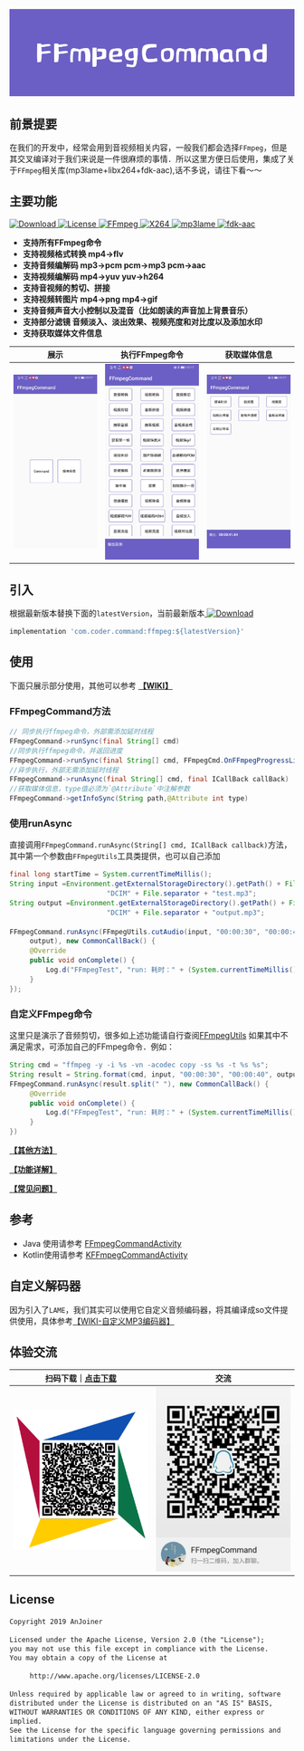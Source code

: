
![FFmpegCommand](images/ffmpeg-command.jpg)


## 前景提要
在我们的开发中，经常会用到音视频相关内容，一般我们都会选择`FFmpeg`，但是其交叉编译对于我们来说是一件很麻烦的事情．所以这里方便日后使用，集成了关于`FFmpeg`相关库(mp3lame+libx264+fdk-aac),话不多说，请往下看～～

## 主要功能
[ ![Download](https://api.bintray.com/packages/sourfeng/repositories/ffmpeg/images/download.svg) ](https://bintray.com/sourfeng/repositories/ffmpeg/_latestVersion)[![License](https://img.shields.io/badge/license-Apache%202-success.svg)](https://www.apache.org/licenses/LICENSE-2.0)[ ![FFmpeg](https://img.shields.io/badge/FFmpeg-4.2.1-orange.svg)](https://ffmpeg.org/releases/ffmpeg-4.2.1.tar.bz2)[ ![X264](https://img.shields.io/badge/X264-20191217.2245-yellow.svg)](http://download.videolan.org/pub/videolan/x264/snapshots/x264-snapshot-20191217-2245-stable.tar.bz2)[ ![mp3lame](https://img.shields.io/badge/mp3lame-3.100-critical.svg)](https://sourceforge.net/projects/lame/files/latest/download)[ ![fdk-aac](https://img.shields.io/badge/fdkaac-2.0.1-ff69b4.svg)](https://downloads.sourceforge.net/opencore-amr/fdk-aac-2.0.1.tar.gz)

* **支持所有FFmpeg命令**
* **支持视频格式转换 mp4->flv**
* **支持音频编解码 mp3->pcm pcm->mp3 pcm->aac**
* **支持视频编解码 mp4->yuv yuv->h264**
* **支持音视频的剪切、拼接**
* **支持视频转图片 mp4->png mp4->gif**
* **支持音频声音大小控制以及混音（比如朗读的声音加上背景音乐）**
* **支持部分滤镜 音频淡入、淡出效果、视频亮度和对比度以及添加水印**
* **支持获取媒体文件信息**

|展示|执行FFmpeg命令|获取媒体信息|
|---------| ----------------------------------| --------- |
|<img src="images/ffmpeg-command-show1.jpg" alt="图-1：命令行展示" width="260px" />|<img src="images/ffmpeg-command-show2.jpg" alt="图-2：命令行执行" width="260px"/>|<img src="images/ffmpeg-command-show3.jpg" alt="图-3：命令行输出" width="260px"/>|


## 引入

根据最新版本替换下面的`latestVersion`，当前最新版本[ ![Download](https://api.bintray.com/packages/sourfeng/repositories/ffmpeg/images/download.svg) ](https://bintray.com/sourfeng/repositories/ffmpeg/_latestVersion)

```groovy
implementation 'com.coder.command:ffmpeg:${latestVersion}'
```

## 使用

下面只展示部分使用，其他可以参考 **[【WIKI】](https://github.com/AnJoiner/FFmpegCommand/wiki)**

### FFmpegCommand方法

```java
// 同步执行ffmpeg命令，外部需添加延时线程
FFmpegCommand->runSync(final String[] cmd)
//同步执行ffmpeg命令，并返回进度
FFmpegCommand->runSync(final String[] cmd, FFmpegCmd.OnFFmpegProgressListener listener)
//异步执行，外部无需添加延时线程
FFmpegCommand->runAsync(final String[] cmd, final ICallBack callBack)
//获取媒体信息，type值必须为`@Attribute`中注解参数
FFmpegCommand->getInfoSync(String path,@Attribute int type)
```

### 使用runAsync

直接调用`FFmpegCommand.runAsync(String[] cmd, ICallBack callback)`方法，其中第一个参数由`FFmpegUtils`工具类提供，也可以自己添加     

```java
final long startTime = System.currentTimeMillis();
String input =Environment.getExternalStorageDirectory().getPath() + File.separator +
                        "DCIM" + File.separator + "test.mp3";
String output =Environment.getExternalStorageDirectory().getPath() + File.separator +
                        "DCIM" + File.separator + "output.mp3";

FFmpegCommand.runAsync(FFmpegUtils.cutAudio(input, "00:00:30", "00:00:40",
     output), new CommonCallBack() {
     @Override
     public void onComplete() {
         Log.d("FFmpegTest", "run: 耗时：" + (System.currentTimeMillis() - startTime));
     }
});

```
### 自定义FFmpeg命令

这里只是演示了音频剪切，很多如上述功能请自行查阅[FFmpegUtils](https://github.com/AnJoiner/FFmpegCommand/blob/master/ffmpeg/src/main/java/com/coder/ffmpeg/utils/FFmpegUtils.java)
如果其中不满足需求，可添加自己的FFmpeg命令．例如：

```java
String cmd = "ffmpeg -y -i %s -vn -acodec copy -ss %s -t %s %s";
String result = String.format(cmd, input, "00:00:30", "00:00:40", output);
FFmpegCommand.runAsync(result.split(" "), new CommonCallBack() {
     @Override
     public void onComplete() {
         Log.d("FFmpegTest", "run: 耗时：" + (System.currentTimeMillis() - startTime));
     }
})
```

**[【其他方法】](https://github.com/AnJoiner/FFmpegCommand/wiki)**

**[【功能详解】](https://github.com/AnJoiner/FFmpegCommand/wiki/%E8%AF%A6%E7%BB%86%E5%8A%9F%E8%83%BD)**

**[【常见问题】](https://github.com/AnJoiner/FFmpegCommand/wiki/%E5%B8%B8%E8%A7%81%E9%97%AE%E9%A2%98)**

## 参考

* Java 使用请参考 [FFmpegCommandActivity](app/src/main/java/com/coder/ffmpegtest/ui/FFmpegCommandActivity.java)
* Kotlin使用请参考 [KFFmpegCommandActivity](app/src/main/java/com/coder/ffmpegtest/ui/KFFmpegCommandActivity.kt)

## 自定义解码器

因为引入了`LAME`，我们其实可以使用它自定义音频编码器，将其编译成so文件提供使用，具体参考[【WIKI-自定义MP3编码器】](https://github.com/AnJoiner/FFmpegCommand/wiki/%E8%87%AA%E5%AE%9A%E4%B9%89MP3%E7%BC%96%E7%A0%81%E5%99%A8)

## 体验交流

| 扫码下载｜[点击下载](https://raw.githubusercontent.com/AnJoiner/FFmpegCommand/master/app/release/app-release.apk)  | 交流|
| :--------:   |:--------:   |
| <img src="images/qr-code.png" alt="图-4 Demo下载" width="260px" />| <img src="images/ffmpeg-qq.jpg" alt="图-4 Demo下载" width="260px" />  |

## License
```
Copyright 2019 AnJoiner

Licensed under the Apache License, Version 2.0 (the "License");
you may not use this file except in compliance with the License.
You may obtain a copy of the License at

     http://www.apache.org/licenses/LICENSE-2.0

Unless required by applicable law or agreed to in writing, software
distributed under the License is distributed on an "AS IS" BASIS,
WITHOUT WARRANTIES OR CONDITIONS OF ANY KIND, either express or implied.
See the License for the specific language governing permissions and
limitations under the License.
```
